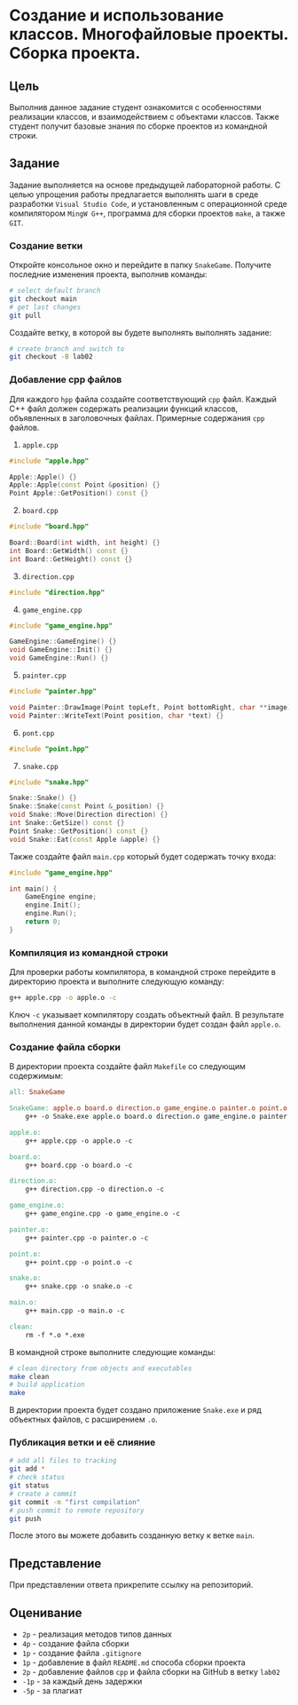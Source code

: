# Создание и использование классов. Многофайловые проекты. Сборка проекта.

## Цель

Выполнив данное задание студент ознакомится с особенностями реализации классов, и взаимодействием с объектами классов. Также студент получит базовые знания по сборке проектов из командной строки.

## Задание

Задание выполняется на основе предыдущей лабораторной работы. С целью упрощения работы предлагается выполнять шаги в среде разработки `Visual Studio Code`, и установленным с операционной среде компилятором `MingW G++`, программа для сборки проектов `make`, а также `GIT`.

### Создание ветки

Откройте консольное окно и перейдите в папку `SnakeGame`. Получите последние изменения проекта, выполнив команды:

```bash
# select default branch
git checkout main
# get last changes
git pull
```

Создайте ветку, в которой вы будете выполнять выполнять задание:

```bash
# create branch and switch to
git checkout -B lab02
```

### Добавление cpp файлов

Для каждого `hpp` файла создайте соответствующий `cpp` файл. Каждый С++ файл должен содержать реализации функций классов, объявленных в заголовочных файлах. Примерные содержания `cpp` файлов.

1. `apple.cpp`

```cpp
#include "apple.hpp"

Apple::Apple() {}
Apple::Apple(const Point &position) {}
Point Apple::GetPosition() const {}
```

2. `board.cpp`

```cpp
#include "board.hpp"

Board::Board(int width, int height) {}
int Board::GetWidth() const {}
int Board::GetHeight() const {}
```

3. `direction.cpp`

```cpp
#include "direction.hpp"
```

4. `game_engine.cpp`

```cpp
#include "game_engine.hpp"

GameEngine::GameEngine() {}
void GameEngine::Init() {}
void GameEngine::Run() {}
```

5. `painter.cpp`

```cpp
#include "painter.hpp"

void Painter::DrawImage(Point topLeft, Point bottomRight, char **image) {}
void Painter::WriteText(Point position, char *text) {}
```

6. `pont.cpp`

```cpp
#include "point.hpp"
```

7. `snake.cpp`

```cpp
#include "snake.hpp"

Snake::Snake() {}
Snake::Snake(const Point &_position) {}
void Snake::Move(Direction direction) {}
int Snake::GetSize() const {}
Point Snake::GetPosition() const {}
void Snake::Eat(const Apple &apple) {}
```

Также создайте файл `main.cpp` который будет содержать точку входа:

```cpp
#include "game_engine.hpp"

int main() {
    GameEngine engine;
    engine.Init();
    engine.Run();
    return 0;
}
```

### Компиляция из командной строки

Для проверки работы компилятора, в командной строке перейдите в директорию проекта и выполните следующую команду:

```bash
g++ apple.cpp -o apple.o -c
```

Ключ `-c` указывает компилятору создать объектный файл. В результате выполнения данной команды в директории будет создан файл `apple.o`.

### Создание файла сборки

В директории проекта создайте файл `Makefile` со следующим содержимым:

```makefile
all: SnakeGame

SnakeGame: apple.o board.o direction.o game_engine.o painter.o point.o snake.o main.o
	g++ -o Snake.exe apple.o board.o direction.o game_engine.o painter.o point.o snake.o main.o

apple.o:
	g++ apple.cpp -o apple.o -c

board.o:
	g++ board.cpp -o board.o -c

direction.o:
	g++ direction.cpp -o direction.o -c

game_engine.o:
	g++ game_engine.cpp -o game_engine.o -c

painter.o:
	g++ painter.cpp -o painter.o -c

point.o:
	g++ point.cpp -o point.o -c

snake.o:
	g++ snake.cpp -o snake.o -c

main.o:
	g++ main.cpp -o main.o -c

clean:
	rm -f *.o *.exe
```

В командной строке выполните следующие команды:

```bash
# clean directory from objects and executables
make clean
# build application
make
```

В директории проекта будет создано приложение `Snake.exe` и ряд объектных файлов, с расширением `.o`.

### Публикация ветки и её слияние

```bash
# add all files to tracking
git add *
# check status
git status
# create a commit
git commit -m "first compilation"
# push commit to remote repository
git push
```

После этого вы можете добавить созданную ветку к ветке `main`.

## Представление

При представлении ответа прикрепите ссылку на репозиторий.

## Оценивание

- `2p` - реализация методов типов данных
- `4p` - создание файла сборки
- `1p` - создание файла `.gitignore`
- `1p` - добавление в файл `README.md` способа сборки проекта
- `2p` - добавление файлов `cpp` и файла сборки на GitHub в ветку `lab02`
- `-1p` - за каждый день задержки
- `-5p` - за плагиат
